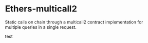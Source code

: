 # Ethers-multicall2
Static calls on chain through a multicall2 contract implementation for multiple queries in a single request.

test